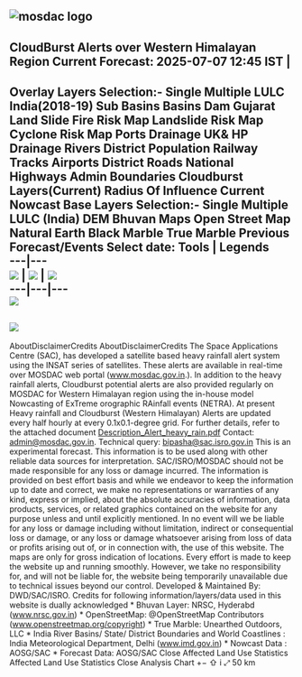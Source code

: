 ![mosdac logo](https://mosdac.gov.in/cloudburst/assets/img/transparent_mosdac_rapid.png)  
---  
CloudBurst Alerts over Western Himalayan Region Current Forecast: 2025-07-07 12:45 IST |   
---  
Overlay Layers 
Selection:-
Single
Multiple
LULC India(2018-19)
Sub Basins
Basins
Dam Gujarat
Land Slide
Fire Risk Map
Landslide Risk Map
Cyclone Risk Map
Ports
Drainage UK& HP
Drainage
Rivers
District Population
Railway Tracks
Airports
District Roads
National Highways
Admin Boundaries
Cloudburst Layers(Current) 
Radius Of Influence
Current Nowcast
Base Layers 
Selection:-
Single
Multiple
LULC (India)
DEM
Bhuvan Maps
Open Street Map
Natural Earth
Black Marble
True Marble
Previous Forecast/Events
Select date: 
Tools | Legends  
---|---  
![](https://mosdac.gov.in/cloudburst/assets/img/area-icon-small.png) |  ![](https://mosdac.gov.in/cloudburst/assets/img/distance-icon-small.png) |  ![](https://mosdac.gov.in/cloudburst/assets/img/graticule-icon-small.png)  
---|---|---  
![](https://mosdac.gov.in/cloudburst/assets/img/point_icon.png)  
---  
![](https://mosdac.gov.in/geoserver_2/worldview/wms?TRANSPARENT=true&SERVICE=WMS&VERSION=1.1.1&REQUEST=GetLegendGraphic&LAYER=worldview:lulc250k_1819_18856&FORMAT=image/png&STYLES=)  
---  
AboutDisclaimerCredits AboutDisclaimerCredits
The Space Applications Centre (SAC), has developed a satellite based heavy rainfall alert system using the INSAT series of satellites. These alerts are available in real-time over MOSDAC web portal (www.mosdac.gov.in.). In addition to the heavy rainfall alerts, Cloudburst potential alerts are also provided regularly on MOSDAC for Western Himalayan region using the in-house model Nowcasting of ExTreme orographic RAinfall events (NETRA). At present Heavy rainfall and Cloudburst (Western Himalayan) Alerts are updated every half hourly at every 0.1x0.1-degree grid. 
For further details, refer to the attached document [Description_Alert_heavy_rain.pdf](https://mosdac.gov.in/cloudburst/assets/documents/Description_Alert_heavy_rain.pdf) Contact: admin@mosdac.gov.in. Technical query: bipasha@sac.isro.gov.in 
This is an experimental forecast. This information is to be used along with other reliable data sources for interpretation. SAC/ISRO/MOSDAC should not be made responsible for any loss or damage incurred. The information is provided on best effort basis and while we endeavor to keep the information up to date and correct, we make no representations or warranties of any kind, express or implied, about the absolute accuracies of information, data products, services, or related graphics contained on the website for any purpose unless and until explicitly mentioned. In no event will we be liable for any loss or damage including without limitation, indirect or consequential loss or damage, or any loss or damage whatsoever arising from loss of data or profits arising out of, or in connection with, the use of this website. The maps are only for gross indication of locations. Every effort is made to keep the website up and running smoothly. However, we take no responsibility for, and will not be liable for, the website being temporarily unavailable due to technical issues beyond our control. Developed & Maintained By: DWD/SAC/ISRO.
Credits for following information/layers/data used in this website is dually acknowledged * Bhuvan Layer: NRSC, Hyderabd (www.nrsc.gov.in) * OpenStreetMap: @OpenStreetMap Contributors (www.openstreetmap.org/copyright) * True Marble: Unearthed Outdoors, LLC * India River Basins/ State/ District Boundaries and World Coastlines : India Meteorological Department, Delhi (www.imd.gov.in) * Nowcast Data : AOSG/SAC * Forecast Data: AOSG/SAC 
Close
Affected Land Use Statistics  Affected Land Use Statistics  Close
[](https://mosdac.gov.in/cloudburst/)
Analysis Chart
+−
⇧
i
⤢
50 km
